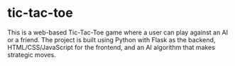 # tic-tac-toe
This is a web-based Tic-Tac-Toe game where a user can play against an AI or a friend. The project is built using Python with Flask as the backend, HTML/CSS/JavaScript for the frontend, and an AI algorithm that makes strategic moves.
